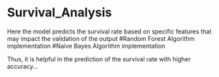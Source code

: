 # Survival_Analysis
Here the model predicts the survival rate based on specific features that may impact the validation of the output
#Random Forest Algorithm implementation
#Naive Bayes Algorithm implementation

Thus, it is helpful in the prediction of the survival rate with higher accuracy...
